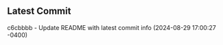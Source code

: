 
## Latest Commit
c6cbbbb - Update README with latest commit info (2024-08-29 17:00:27 -0400) <Yunxi-Zhou>
